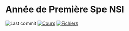 # Année de **Première Spe NSI**

![Last commit](https://img.shields.io/github/last-commit/thinkercat/NSI?color=9cf&style=for-the-badge)
[![Cours](https://img.shields.io/badge/Cours-blue?style=for-the-badge)](https://cgouygou.github.io/1NSI/)
[![Fichiers](https://img.shields.io/badge/Fichiers-blue?style=for-the-badge)](https://cgouygou.github.io/1NSI/)

